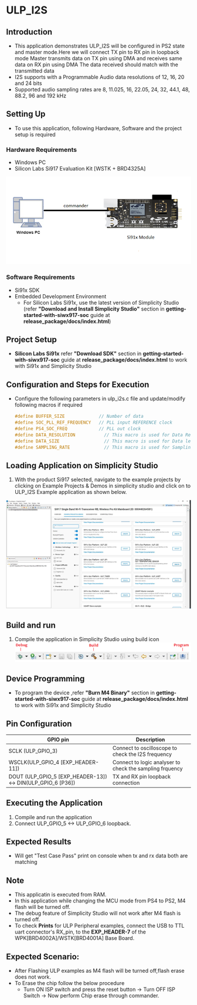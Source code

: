 # ULP_I2S

## Introduction 

- This application demonstrates ULP_I2S will be configured in PS2 state and master mode.Here we will connect TX pin to RX pin in loopback mode
Master transmits data on TX pin using DMA and receives same data on RX pin using DMA
The data received should match with the transmitted data
- I2S supports with a Programmable Audio data resolutions of 12, 16, 20 and 24 bits
- Supported audio sampling rates are 8, 11.025, 16, 22.05, 24, 32, 44.1, 48, 88.2, 96 and 192 kHz

## Setting Up 
- To use this application, following Hardware, Software and the project setup is required

### Hardware Requirements
  - Windows PC 
  - Silicon Labs Si917 Evaluation Kit [WSTK + BRD4325A]
  
![Figure: Introduction](resources/readme/image504a.png)

### Software Requirements
  - Si91x SDK
  - Embedded Development Environment
    - For Silicon Labs Si91x, use the latest version of Simplicity Studio (refer **"Download and Install Simplicity Studio"** section in **getting-started-with-siwx917-soc** guide at **release_package/docs/index.html**)
 
## Project Setup
- **Silicon Labs Si91x** refer **"Download SDK"** section in **getting-started-with-siwx917-soc** guide at **release_package/docs/index.html** to work with Si91x and Simplicity Studio

## Configuration and Steps for Execution
- Configure the following parameters in ulp_i2s.c file and update/modify following macros if required
   ```C
   #define BUFFER_SIZE             // Number of data
   #define SOC_PLL_REF_FREQUENCY   // PLL input REFERENCE clock 
   #define PS4_SOC_FREQ            // PLL out clock
   #define DATA_RESOLUTION           // This macro is used for Data Resolution(Frame length)
   #define DATA_SIZE                 // This macro is used for Data length(Bits)
   #define SAMPLING_RATE             // This macro is used for Sampling frequency(KHz)   
   ``` 
   
## Loading Application on Simplicity Studio
1. With the product Si917 selected, navigate to the example projects by clicking on Example Projects & Demos 
in simplicity studio and click on to ULP_I2S Example application as shown below.

![Figure:](resources/readme/image504b.png)

## Build and run
1. Compile the application in Simplicity Studio using build icon
![Figure: Build run and Debug](resources/readme/image504c.png)

## Device Programming
- To program the device ,refer **"Burn M4 Binary"** section in **getting-started-with-siwx917-soc** guide at **release_package/docs/index.html** to work with Si91x and Simplicity Studio

## Pin Configuration
|GPIO pin | Description|
|--- | ---|
|SCLK (ULP_GPIO_3)                |Connect to oscilloscope to check the I2S frequency|
|WSCLK(ULP_GPIO_4 [EXP_HEADER-11])|Connect to logic analyser to check the sampling frquency|
|DOUT (ULP_GPIO_5 [EXP_HEADER-13]) <-> DIN(ULP_GPIO_6 [P36])|TX and RX pin loopback connection|

## Executing the Application
1. Compile and run the application 
2. Connect ULP_GPIO_5 <-> ULP_GPIO_6 loopback.
 
## Expected Results 
 - Will get "Test Case Pass" print on console when tx and rx data both are matching  

## Note
 - This applicatin is executed from RAM.
 - In this application while changing the MCU mode from PS4 to PS2, M4 flash will be turned off.
 - The debug feature of Simplicity Studio will not work after M4 flash is turned off.
 - To check **Prints** for ULP Peripheral examples, connect the USB to TTL uart connector's RX_pin, 
    to the **EXP_HEADER-7** of the WPK[BRD4002A]/WSTK[BRD4001A] Base Board.

## Expected Scenario:
 - After Flashing ULP examples as M4 flash will be turned off,flash erase does not work.
 - To Erase the chip follow the below procedure
   - Turn ON ISP switch and press the reset button → Turn OFF ISP Switch → Now perform Chip erase 
      through commander.